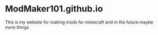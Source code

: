 # ModMaker101.github.io
This is my website for making mods for minecraft and in the future maybe more things
